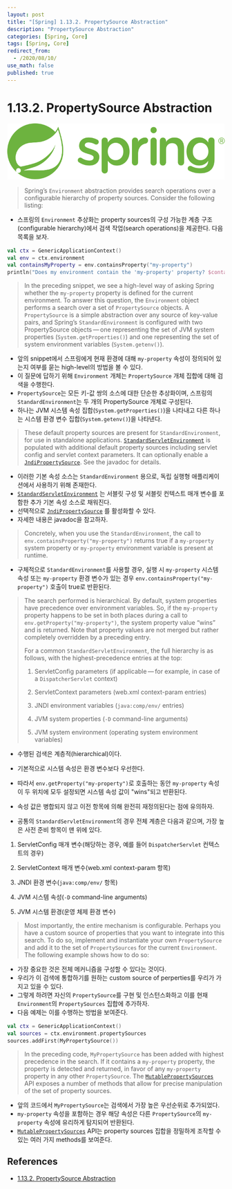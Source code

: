 ```yaml
---
layout: post
title: "[Spring] 1.13.2. PropertySource Abstraction"
description: "PropertySource Abstraction"
categories: [Spring, Core]
tags: [Spring, Core]
redirect_from:
  - /2020/08/10/
use_math: false
published: true
---
```


# 1.13.2. PropertySource Abstraction

<img src="/assets/images/posts/logos/spring-logo.svg">

> Spring’s `Environment` abstraction provides search operations over a configurable hierarchy of property sources. Consider the following listing:

- 스프링의 `Environment` 추상화는 property sources의 구성 가능한 계층 구조(configurable hierarchy)에서 검색 작업(search operations)을 제공한다. 다음 목록을 보자.

```kotlin
val ctx = GenericApplicationContext()
val env = ctx.environment
val containsMyProperty = env.containsProperty("my-property")
println("Does my environment contain the 'my-property' property? $containsMyProperty")
```

> In the preceding snippet, we see a high-level way of asking Spring whether the `my-property` property is defined for the current environment. To answer this question, the `Environment` object performs a search over a set of `PropertySource` objects. A `PropertySource` is a simple abstraction over any source of key-value pairs, and Spring’s `StandardEnvironment` is configured with two PropertySource objects — one representing the set of JVM system properties (`System.getProperties()`) and one representing the set of system environment variables (`System.getenv()`).

- 앞의 snippet에서 스프링에게 현재 환경에 대해 `my-property` 속성이 정의되어 있는지 여부를 묻는 high-level의 방법을 볼 수 있다.
- 이 질문에 답하기 위해 `Environment` 개체는 `PropertySource` 개체 집합에 대해 검색을 수행한다.
- `PropertySource`는 모든 키-값 쌍의 소스에 대한 단순한 추상화이며, 스프링의 `StandardEnvironment`는 두 개의 PropertySource 개체로 구성된다.
- 하나는 JVM 시스템 속성 집합(`System.getProperties()`)을 나타내고 다른 하나는 시스템 환경 변수 집합(`System.getenv()`)을 나타낸다.

> These default property sources are present for `StandardEnvironment`, for use in standalone applications. [`StandardServletEnvironment`](https://docs.spring.io/spring-framework/docs/5.2.7.RELEASE/javadoc-api/org/springframework/web/context/support/StandardServletEnvironment.html) is populated with additional default property sources including servlet config and servlet context parameters. It can optionally enable a [`JndiPropertySource`](https://docs.spring.io/spring-framework/docs/5.2.7.RELEASE/javadoc-api/org/springframework/jndi/JndiPropertySource.html). See the javadoc for details.

- 이러한 기본 속성 소스는 `StandardEnvironment` 용으로, 독립 실행형 애플리케이션에서 사용하기 위해 존재한다.
- [`StandardServletEnvironment`](https://docs.spring.io/spring-framework/docs/5.2.7.RELEASE/javadoc-api/org/springframework/web/context/support/StandardServletEnvironment.html) 는 서블릿 구성 및 서블릿 컨텍스트 매개 변수를 포함한 추가 기본 속성 소스로 채워진다.
- 선택적으로 [`JndiPropertySource`](https://docs.spring.io/spring-framework/docs/5.2.7.RELEASE/javadoc-api/org/springframework/jndi/JndiPropertySource.html) 를 활성화할 수 있다.
- 자세한 내용은 javadoc을 참고하자.

> Concretely, when you use the `StandardEnvironment`, the call to `env.containsProperty("my-property")` returns true if a `my-property` system property or `my-property` environment variable is present at runtime.

- 구체적으로 `StandardEnvironment`를 사용할 경우, 실행 시 `my-property` 시스템 속성 또는 `my-property` 환경 변수가 있는 경우 `env.containsProperty("my-property")` 호출이 true로 반환된다.

> The search performed is hierarchical. By default, system properties have precedence over environment variables. So, if the `my-property` property happens to be set in both places during a call to `env.getProperty("my-property")`, the system property value “wins” and is returned. Note that property values are not merged but rather completely overridden by a preceding entry.
>
> For a common `StandardServletEnvironment`, the full hierarchy is as follows, with the highest-precedence entries at the top:
>
> 1. ServletConfig parameters (if applicable — for example, in case of a `DispatcherServlet` context)
>
> 2. ServletContext parameters (web.xml context-param entries)
>
> 3. JNDI environment variables (`java:comp/env/` entries)
>
> 4. JVM system properties (`-D` command-line arguments)
>
> 5. JVM system environment (operating system environment variables)

- 수행된 검색은 계층적(hierarchical)이다.
- 기본적으로 시스템 속성은 환경 변수보다 우선한다.
- 따라서 `env.getProperty("my-property")`로 호출하는 동안 `my-property` 속성이 두 위치에 모두 설정되면 시스템 속성 값이 "wins"되고 반환된다.
- 속성 값은 병합되지 않고 이전 항목에 의해 완전히 재정의된다는 점에 유의하자.

- 공통의 `StandardServletEnvironment`의 경우 전체 계층은 다음과 같으며, 가장 높은 사전 준비 항목이 맨 위에 있다.

1. ServletConfig 매개 변수(해당하는 경우, 예를 들어 `DispatcherServlet` 컨텍스트의 경우)

2. ServletContext 매개 변수(web.xml context-param 항목)

3. JNDI 환경 변수(`java:comp/env/` 항목)

4. JVM 시스템 속성(`-D` command-line arguments)

5. JVM 시스템 환경(운영 체제 환경 변수)

> Most importantly, the entire mechanism is configurable. Perhaps you have a custom source of properties that you want to integrate into this search. To do so, implement and instantiate your own `PropertySource` and add it to the set of `PropertySources` for the current `Environment`. The following example shows how to do so:

- 가장 중요한 것은 전체 메커니즘을 구성할 수 있다는 것이다.
- 우리가 이 검색에 통합하기를 원하는 custom source of perperties를 우리가 가지고 있을 수 있다.
- 그렇게 하려면 자신의 `PropertySource`를 구현 및 인스턴스화하고 이를 현재 `Environment`의 `PropertySources` 집합에 추가하자.
- 다음 예제는 이를 수행하는 방법을 보여준다.

```kotlin
val ctx = GenericApplicationContext()
val sources = ctx.environment.propertySources
sources.addFirst(MyPropertySource())
```

> In the preceding code, `MyPropertySource` has been added with highest precedence in the search. If it contains a `my-property` property, the property is detected and returned, in favor of any `my-property` property in any other `PropertySource`. The [`MutablePropertySources`](https://docs.spring.io/spring-framework/docs/5.2.7.RELEASE/javadoc-api/org/springframework/core/env/MutablePropertySources.html) API exposes a number of methods that allow for precise manipulation of the set of property sources.

- 앞의 코드에서 `MyPropertySource`는 검색에서 가장 높은 우선순위로 추가되었다.
- `my-property` 속성을 포함하는 경우 해당 속성은 다른 `PropertySource`의 `my-property` 속성에 유리하게 탐지되어 반환된다.
- [`MutablePropertySources`](https://docs.spring.io/spring-framework/docs/5.2.7.RELEASE/javadoc-api/org/springframework/core/env/MutablePropertySources.html) API는 property sources 집합을 정밀하게 조작할 수 있는 여러 가지 methods를 보여준다.

## References

- [1.13.2. PropertySource Abstraction](https://docs.spring.io/spring/docs/current/spring-framework-reference/core.html#beans-property-source-abstraction)
